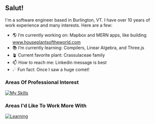 ## Salut!

I'm a software engineer based in Burlington, VT. 
I have over 10 years of work experience and many interests. Here are a few:

- 🌎 I’m currently working on: Mapbox and MERN apps, like building www.houseplantsoftheworld.com
- 📚 I’m currently learning: Compilers, Linear Algebra, and Three.js
- 🪴 Current favorite plant: Crassulaceae family
- 📫 How to reach me: Linkedin message is best
- ☄ Fun fact: Once I saw a huge comet!

### Areas Of Professional Interest
[![My Skills](https://skillicons.dev/icons?i=javascript,nodejs,react,nextjs,threejs,ts,redux,express,css,html,tailwind,py,django,cpp,postgres,mongodb,postman,vercel,heroku,aws,vite,npm,git,webstorm&theme=light)]()

### Areas I'd Like To Work More With
[![Learning](https://skillicons.dev/icons?i=c,arduino,d3,elasticsearch,supabase,figma,docker)]()
